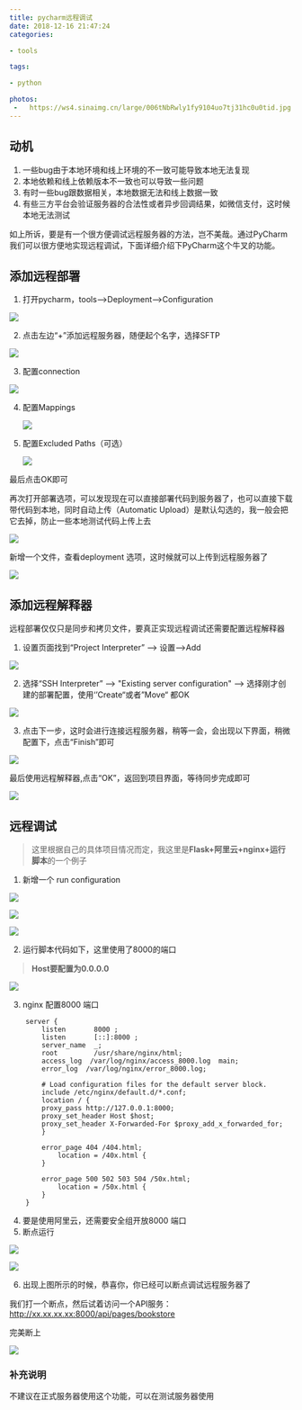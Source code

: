 ```yaml
---
title: pycharm远程调试
date: 2018-12-16 21:47:24
categories:

- tools

tags:

- python

photos:
 -   https://ws4.sinaimg.cn/large/006tNbRwly1fy9104uo7tj31hc0u0tid.jpg
---
```


## 动机

1. 一些bug由于本地环境和线上环境的不一致可能导致本地无法复现
2. 本地依赖和线上依赖版本不一致也可以导致一些问题
3. 有时一些bug跟数据相关，本地数据无法和线上数据一致
4. 有些三方平台会验证服务器的合法性或者异步回调结果，如微信支付，这时候本地无法测试

如上所诉，要是有一个很方便调试远程服务器的方法，岂不美哉。通过PyCharm我们可以很方便地实现远程调试，下面详细介绍下PyCharm这个牛叉的功能。

## 添加远程部署

1. 打开pycharm，tools-->Deployment-->Configuration

![](https://ws1.sinaimg.cn/large/006tNbRwly1fy8xrz7r2oj310d0u07wh.jpg)

2. 点击左边“+”添加远程服务器，随便起个名字，选择SFTP

![](https://ws2.sinaimg.cn/large/006tNbRwly1fy8zol12boj315g0p2tab.jpg)

3. 配置connection

![](https://ws1.sinaimg.cn/large/006tNbRwly1fy8yhdwo9jj310t0u0ah8.jpg)

4. 配置Mappings

   ![](https://ws1.sinaimg.cn/large/006tNbRwly1fy8ynlzintj30zz0u0aep.jpg)

5. 配置Excluded Paths（可选）

   ![](https://ws3.sinaimg.cn/large/006tNbRwly1fy8yrh6qtwj31720sc40w.jpg)

最后点击OK即可

再次打开部署选项，可以发现现在可以直接部署代码到服务器了，也可以直接下载带代码到本地，同时自动上传（Automatic Upload）是默认勾选的，我一般会把它去掉，防止一些本地测试代码上传上去

![](https://ws4.sinaimg.cn/large/006tNbRwly1fy8yw6bdovj313r0u07wh.jpg)

新增一个文件，查看deployment 选项，这时候就可以上传到远程服务器了

![](https://ws2.sinaimg.cn/large/006tNbRwly1fy8z53cccrj31by0msjyp.jpg)



## 添加远程解释器

远程部署仅仅只是同步和拷贝文件，要真正实现远程调试还需要配置远程解释器

1. 设置页面找到“Project Interpreter” --> 设置-->Add

![](https://ws4.sinaimg.cn/large/006tNbRwly1fy8zb2ooqoj31kw0u0ws6.jpg)

2. 选择“SSH Interpreter” --> "Existing server configuration" --> 选择刚才创建的部署配置，使用‘’Create“或者”Move“ 都OK

![](https://ws2.sinaimg.cn/large/006tNbRwly1fy8zdpxfewj31hg0u0tgu.jpg)

3. 点击下一步，这时会进行连接远程服务器，稍等一会，会出现以下界面，稍微配置下，点击“Finish”即可

![](https://ws3.sinaimg.cn/large/006tNbRwly1fy8zl5cur0j31fs0u00y3.jpg)

最后使用远程解释器,点击“OK”，返回到项目界面，等待同步完成即可

![](https://ws3.sinaimg.cn/large/006tNbRwly1fy8zmqlj4mj31fi0cg0uo.jpg)



## 远程调试

> 这里根据自己的具体项目情况而定，我这里是**Flask+阿里云+nginx+运行脚本**的一个例子

1. 新增一个 run configuration

![](https://ws2.sinaimg.cn/large/006tNbRwly1fy8zxkrmqmj30bm06amyi.jpg)

![](https://ws4.sinaimg.cn/large/006tNbRwly1fy900lq1qsj30d00tgafe.jpg)

![](https://ws2.sinaimg.cn/large/006tNbRwly1fy91brol9sj315a0lktco.jpg)

2. 运行脚本代码如下，这里使用了8000的端口

> **Host要配置为0.0.0.0**

![](https://ws1.sinaimg.cn/large/006tNbRwly1fy904q9vcyj30pc03g74i.jpg)

3. nginx 配置8000 端口

```shell
    server {
        listen       8000 ;
        listen       [::]:8000 ;
        server_name  _;
        root         /usr/share/nginx/html;
        access_log  /var/log/nginx/access_8000.log  main;
        error_log  /var/log/nginx/error_8000.log;

        # Load configuration files for the default server block.
        include /etc/nginx/default.d/*.conf;
        location / {
		proxy_pass http://127.0.0.1:8000;
		proxy_set_header Host $host;
		proxy_set_header X-Forwarded-For $proxy_add_x_forwarded_for;
        }

        error_page 404 /404.html;
            location = /40x.html {
        }

        error_page 500 502 503 504 /50x.html;
            location = /50x.html {
        }
    }
```

4. 要是使用阿里云，还需要安全组开放8000 端口
5. 断点运行

![](https://ws4.sinaimg.cn/large/006tNbRwly1fy90aeah0dj30e0048glz.jpg)

![](https://ws3.sinaimg.cn/large/006tNbRwly1fy9170wpemj30qg01w3yv.jpg)

6. 出现上图所示的时候，恭喜你，你已经可以断点调试远程服务器了

我们打一个断点，然后试着访问一个API服务：http://xx.xx.xx.xx:8000/api/pages/bookstore

完美断上

![](https://ws3.sinaimg.cn/large/006tNbRwly1fy90trr9yij318s0u0n2c.jpg)

### 补充说明

不建议在正式服务器使用这个功能，可以在测试服务器使用